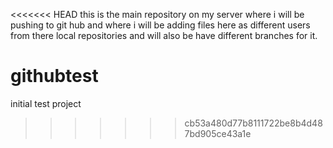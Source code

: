 <<<<<<< HEAD
this is the main repository on my server where i will be pushing to git hub and where i will be adding files here as different users from there local repositories and will also be have different branches for it.

# githubtest
initial test project
>>>>>>> cb53a480d77b8111722be8b4d487bd905ce43a1e
